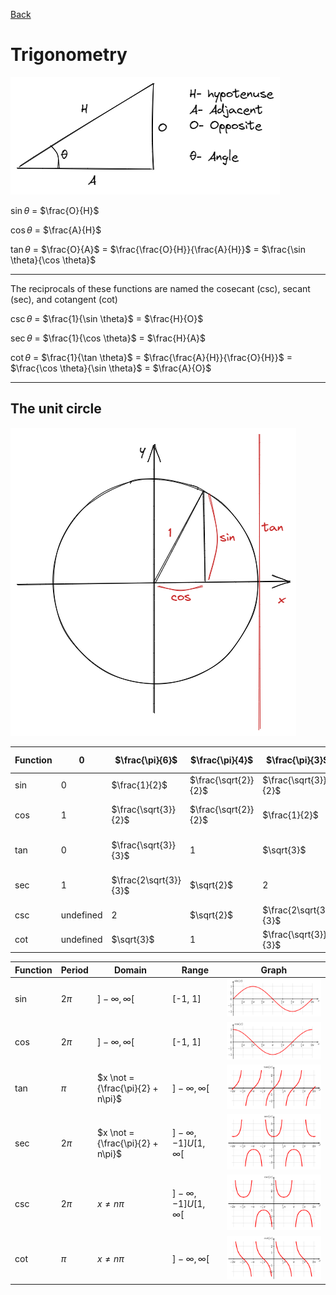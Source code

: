 [Back](../Knowledge.md)
# Trigonometry

![](rectTriangle.excalidraw.png)

$\sin \theta$ = $\frac{O}{H}$  

$\cos \theta$ = $\frac{A}{H}$  

$\tan \theta$ = $\frac{O}{A}$  = $\frac{\frac{O}{H}}{\frac{A}{H}}$ = $\frac{\sin \theta}{\cos \theta}$

---

The reciprocals of these functions are named the cosecant (csc), secant (sec), and cotangent (cot)

$\csc \theta$ = $\frac{1}{\sin \theta}$ = $\frac{H}{O}$  

$\sec \theta$ = $\frac{1}{\cos \theta}$ = $\frac{H}{A}$  

$\cot \theta$ = $\frac{1}{\tan \theta}$ = $\frac{\frac{A}{H}}{\frac{O}{H}}$ = $\frac{\cos \theta}{\sin \theta}$ = $\frac{A}{O}$

---

## The unit circle

![](unitCircle.excalidraw.png)

| Function | 0         | $\frac{\pi}{6}$       | $\frac{\pi}{4}$      | $\frac{\pi}{3}$       | $\frac{\pi}{2}$ | $\frac{2\pi}{3}$      | $\frac{3\pi}{4}$      | $\frac{5\pi}{6}$      | $\pi$     |
| -------- | --------- | --------------------- | -------------------- | --------------------- | --------------- | --------------------- | --------------------- | --------------------- | --------- |
| $\sin$   | 0         | $\frac{1}{2}$         | $\frac{\sqrt{2}}{2}$ | $\frac{\sqrt{3}}{2}$  | 1               | $\frac{\sqrt{3}}{2}$  | $\frac{\sqrt{2}}{2}$  | $\frac{1}{2}$         | 0         |
| $\cos$   | 1         | $\frac{\sqrt{3}}{2}$  | $\frac{\sqrt{2}}{2}$ | $\frac{1}{2}$         | 0               | $-\frac{1}{2}$        | $-\frac{\sqrt{2}}{2}$ | $-\frac{\sqrt{3}}{2}$ | -1        |
| $\tan$   | 0         | $\frac{\sqrt{3}}{3}$  | 1                    | $\sqrt{3}$            | undefined       | $-\sqrt{3}$           | -1                    | $-\frac{\sqrt{3}}{3}$ | 0         |
| $\sec$   | 1         | $\frac{2\sqrt{3}}{3}$ | $\sqrt{2}$           | 2                     | undefined       | -2                    | $-\sqrt{2}$           | $-\frac{\sqrt{3}}{3}$ | -1        |
| $\csc$   | undefined | 2                     | $\sqrt{2}$           | $\frac{2\sqrt{3}}{3}$ | 1               | $\frac{2\sqrt{3}}{3}$ | $\sqrt{2}$            | 2                     | undefined |
| $\cot$   | undefined | $\sqrt{3}$            | 1                    | $\frac{\sqrt{3}}{3}$  | 0               | $-\frac{\sqrt{3}}{3}$ | -1                    | $-\sqrt{3}$           | undefined |


| Function | Period | Domain              | Range   | Graph              |
| -------- | ------ | ------------------- | ------- | ------------------ |
| $\sin$   | $2\pi$ | $]-\infty, \infty[$ | [-1, 1] | ![](sin_graph.png) |
| $\cos$   | $2\pi$ | $]-\infty, \infty[$ | [-1, 1] | ![](cos_graph.png) |
| $\tan$   | $\pi$ | $x \not ={\frac{\pi}{2} + n\pi}$ | $]-\infty, \infty[$ | ![](tan_graph.png) |
| $\sec$   | $2\pi$ | $x \not ={\frac{\pi}{2} + n\pi}$ | $]-\infty, -1] U [1, \infty[$ | ![](sec_graph.png) |
| $\csc$   | $2\pi$ | $x \not ={n\pi}$ | $]-\infty, -1] U [1, \infty[$ | ![](csc_graph.png) |
| $\cot$   | $\pi$ | $x \not ={n\pi}$ | $]-\infty, \infty[$ | ![](cot_graph.png) |
